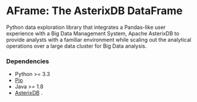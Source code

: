 # AFrame: The AsterixDB DataFrame

Python data exploration library that integrates a Pandas-like user experience with a Big Data Management System, Apache AsterixDB to provide analysts with a familiar environment while scaling out the analytical operations over a large data cluster for Big Data analysis.


### Dependencies
* Python >= 3.3
* [Pip](https://pip.pypa.io/en/stable/)
* Java >= 1.8
* [AsterixDB](https://github.com/apache/asterixdb/)
.
